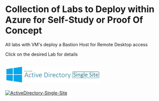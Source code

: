 # Collection of Labs to Deploy within Azure for Self-Study or Proof Of Concept

All labs with VM's deploy a Bastion Host for Remote Desktop access

Click on the desired Lab for details

<h2><a href="./Deployments/ActiveDirectory-Single-Site"><img src="./Deployments/x_Images/ActiveDirectorySingleSite.png" alt="Active Directory Single-Site" width="300"/></a></h2>

[![ActiveDirectory-Single-Site](https://github.com/elliottfieldsjr/KillerHomeLab-Bicep/actions/workflows/ActiveDirectory-Single-Site.yml/badge.svg)](https://github.com/elliottfieldsjr/KillerHomeLab-Bicep/actions/workflows/ActiveDirectory-Single-Site.yml)